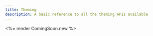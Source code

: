 ```yaml
---
title: Theming
description: A basic reference to all the theming APIs available
---
```


<%= render ComingSoon.new %>
